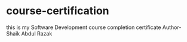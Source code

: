 # course-certification
this is my Software Development course completion certificate
Author- Shaik Abdul Razak
